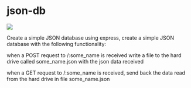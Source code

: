 json-db
=======
<img src= 'https://travis-ci.org/joekteo/json-db.svg?branch=test'>

Create a simple JSON database using express, create a simple JSON database with the following functionality:

when a POST request to /:some_name is received write a file to the hard drive called some_name.json with the json data received

when a GET request to /:some_name is received, send back the data read from the hard drive in file some_name.json